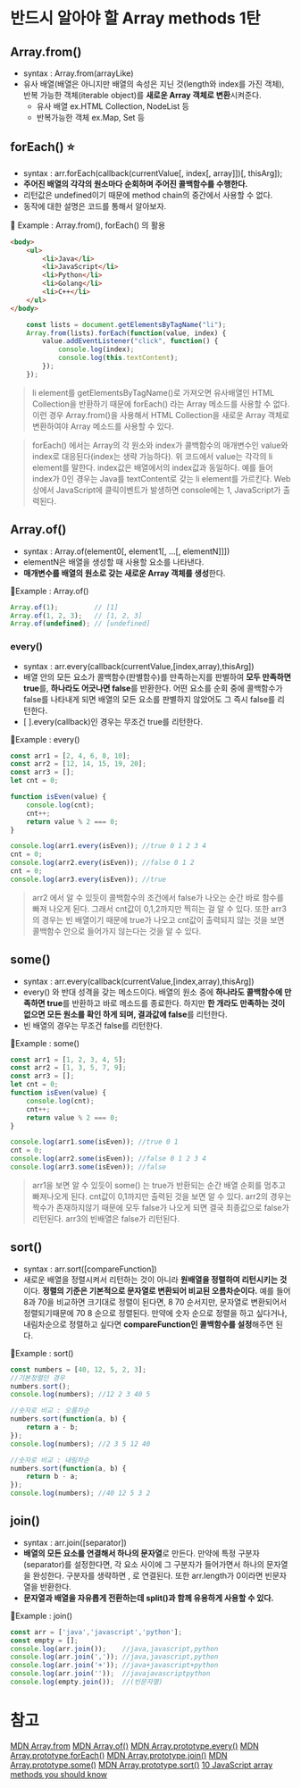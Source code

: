 # 반드시 알아야 할 Array methods 1탄

## Array.from()
 - syntax : Array.from(arrayLike)
 - 유사 배열(배열은 아니지만 배열의 속성은 지닌 것(length와 index를 가진 객체), 반복 가능한 객체(iterable object)를 **새로운 Array 객체로 변환**시켜준다.
   - 유사 배열 ex.HTML Collection, NodeList 등
   - 반복가능한 객체 ex.Map, Set 등

## forEach() ⭐
 - syntax : arr.forEach(callback(currentValue[, index[, array]])[, thisArg]);
 - **주어진 배열의 각각의 원소마다 순회하며 주어진 콜백함수를 수행한다.**
 - 리턴값은 undefined이기 때문에 method chain의 중간에서 사용할 수 없다.
 - 동작에 대한 설명은 코드를 통해서 알아보자. 
  
📖 Example : Array.from(), forEach() 의 활용 
```HTML
<body>
    <ul>
        <li>Java</li>
        <li>JavaScript</li>
        <li>Python</li>
        <li>Golang</li>
        <li>C++</li>
    </ul>
</body>
```
```javascript
    const lists = document.getElementsByTagName("li");
    Array.from(lists).forEach(function(value, index) {
        value.addEventListener("click", function() {
            console.log(index);
            console.log(this.textContent);
        });
    });
```
> li element를 getElementsByTagName()로 가져오면 유사배열인 HTML Collection을 반환하기 때문에 forEach() 라는 Array 메소드를 사용할 수 없다. 이런 경우 Array.from()을 사용해서 HTML Collection을 새로운 Array 객체로 변환하여야 Array 메소드를 사용할 수 있다. 
   
> forEach() 에서는 Array의 각 원소와 index가 콜백함수의 매개변수인 value와 index로 대응된다(index는 생략 가능하다). 위 코드에서 value는 각각의 li element를 말한다. index값은 배열에서의  index값과 동일하다. 예를 들어 index가 0인 경우는 Java를 textContent로 갖는 li element를 가르킨다. Web상에서 JavaScript에 클릭이벤트가 발생하면 console에는 1, JavaScript가 출력된다.

## Array.of()
 - syntax : Array.of(element0[, element1[, ...[, elementN]]])
 - elementN은 배열을 생성할 때 사용할 요소를 나타낸다. 
 - **매개변수를 배열의 원소로 갖는 새로운 Array 객체를 생성**한다.

📖Example : Array.of()
```javascript
Array.of(1);         // [1]
Array.of(1, 2, 3);   // [1, 2, 3]
Array.of(undefined); // [undefined]
````

### every()
- syntax : arr.every(callback(currentValue,[index,array),thisArg])
- 배열 안의 모든 요소가 콜백함수(판별함수)를 만족하는지를 판별하여 **모두 만족하면 true**를, **하나라도 어긋나면 false**를 반환한다. 어떤 요소를 순회 중에 콜백함수가 false를 나타내게 되면 배열의 모든 요소를 판별하지 않았어도 그 즉시 false를 리턴한다.
- [ ].every(callback)인 경우는 무조건 true를 리턴한다.

📖Example : every()
```javascript
const arr1 = [2, 4, 6, 8, 10];
const arr2 = [12, 14, 15, 19, 20];
const arr3 = [];
let cnt = 0;

function isEven(value) {
    console.log(cnt);
    cnt++;
    return value % 2 === 0;
}

console.log(arr1.every(isEven)); //true 0 1 2 3 4
cnt = 0;
console.log(arr2.every(isEven)); //false 0 1 2
cnt = 0;
console.log(arr3.every(isEven)); //true
```

> arr2 에서 알 수 있듯이 콜백함수의 조건에서 false가 나오는 순간 바로 함수를 빠져 나오게 된다. 그래서 cnt값이 0,1,2까지만 찍히는 걸 알 수 있다. 또한 arr3의 경우는  빈 배열이기 때문에 true가 나오고 cnt값이 출력되지 않는 것을 보면 콜백함수 안으로 들어가지 않는다는 것을 알 수 있다. 

## some()
 - syntax : arr.every(callback(currentValue,[index,array),thisArg])
 - every() 와 반대 성격을 갖는 메소드이다. 배열의 원소 중에 **하나라도 콜백함수에 만족하면 true**를 반환하고 바로 메소드를 종료한다. 하지만 **한 개라도 만족하는 것이 없으면 모든 원소를 확인 하게 되며, 결과값에 false**를 리턴한다.
 - 빈 배열의 경우는 무조건 false를 리턴한다.  

📖Example : some()
```javascript
const arr1 = [1, 2, 3, 4, 5];
const arr2 = [1, 3, 5, 7, 9];
const arr3 = [];
let cnt = 0;
function isEven(value) {
    console.log(cnt);
    cnt++;
    return value % 2 === 0;
}

console.log(arr1.some(isEven)); //true 0 1
cnt = 0;
console.log(arr2.some(isEven)); //false 0 1 2 3 4
console.log(arr3.some(isEven)); //false
```
> arr1을 보면 알 수 있듯이 some() 는 true가 반환되는 순간 배열 순회를 멈추고 빠져나오게 된다. cnt값이 0,1까지만 출력된 것을 보면 알 수 있다. arr2의 경우는 짝수가 존재하지않기 때문에 모두 false가 나오게 되면 결국 최종값으로 false가 리턴된다. arr3의 빈배열은 false가 리턴된다.

## sort()
 - syntax : arr.sort([compareFunction])
 - 새로운 배열을 정렬시켜서 리턴하는 것이 아니라 **원배열을 정렬하여 리턴시키는 것**이다. **정렬의 기준은 기본적으로 문자열로 변환되어 비교된 오름차순이다.** 예를 들어 8과 70을 비교하면 크기대로 정렬이 된다면, 8 70 순서지만, 문자열로 변환되어서 정렬되기때문에 70 8 순으로 정렬된다. 만약에 숫자 순으로 정렬을 하고 싶다거나, 내림차순으로 정렬하고 싶다면 **compareFunction인 콜백함수를 설정**해주면 된다.

📖Example : sort()  
```javascript
const numbers = [40, 12, 5, 2, 3];
//기본정렬인 경우
numbers.sort();
console.log(numbers); //12 2 3 40 5

//숫자로 비교 : 오름차순
numbers.sort(function(a, b) {
    return a - b;
});
console.log(numbers); //2 3 5 12 40

//숫자로 비교 : 내림차순
numbers.sort(function(a, b) {
    return b - a;
});
console.log(numbers); //40 12 5 3 2
```
## join()
- syntax : arr.join([separator])
- **배열의 모든 요소를 연결해서 하나의 문자열**로 만든다. 만약에 특정 구분자(separator)를 설정한다면, 각 요소 사이에 그 구분자가 들어가면서 하나의 문자열을 완성한다. 구분자를 생략하면 , 로 연결된다. 또한 arr.length가 0이라면 빈문자열을 반환한다.
- **문자열과 배열을 자유롭게 전환하는데 split()과 함께 유용하게 사용할 수 있다.**

📖Example : join()  
```javascript
const arr = ['java','javascript','python'];
const empty = [];
console.log(arr.join());    //java,javascript,python
console.log(arr.join(',')); //java,javascript,python
console.log(arr.join('+')); //java+javascript+python
console.log(arr.join(''));  //javajavascriptpython
console.log(empty.join());  //(빈문자열)
```

# 참고
[MDN Array.from](https://developer.mozilla.org/ko/docs/Web/JavaScript/Reference/Global_Objects/Array/from)
[MDN Array.of()](https://developer.mozilla.org/ko/docs/Web/JavaScript/Reference/Global_Objects/Array/of)
[MDN Array.prototype.every()](https://developer.mozilla.org/ko/docs/Web/JavaScript/Reference/Global_Objects/Array/every)
[MDN Array.prototype.forEach()](https://developer.mozilla.org/ko/docs/Web/JavaScript/Reference/Global_Objects/Array/forEach)
[MDN Array.prototype.join()](https://developer.mozilla.org/ko/docs/Web/JavaScript/Reference/Global_Objects/Array/join)
[MDN Array.prototype.some()](https://developer.mozilla.org/ko/docs/Web/JavaScript/Reference/Global_Objects/Array/some)
[MDN Array.prototype.sort()](https://developer.mozilla.org/ko/docs/Web/JavaScript/Reference/Global_Objects/Array/sort)
[10 JavaScript array methods you should know](https://dev.to/frugencefidel/10-javascript-array-methods-you-should-know-4lk3)